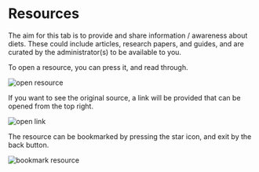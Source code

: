 # Resources

The aim for this tab is to provide and share information / awareness about diets. These could include articles, research papers, and guides, and are curated by the administrator(s) to be available to you.

To open a resource, you can press it, and read through.

![open resource](#)

If you want to see the original source, a link will be provided that can be opened from the top right.

![open link](#)

The resource can be bookmarked by pressing the star icon, and exit by the back button.

![bookmark resource](#)

